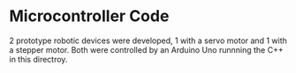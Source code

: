 # Microcontroller Code
2 prototype robotic devices were developed, 1 with a servo motor and 1 with a stepper motor. Both were controlled by an Arduino Uno runnning the C++ in this directroy.
